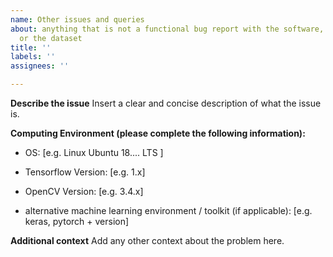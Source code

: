 ```yaml
---
name: Other issues and queries
about: anything that is not a functional bug report with the software, model download
  or the dataset
title: ''
labels: ''
assignees: ''

---
```


**Describe the issue**
Insert a clear and concise description of what the issue is.

**Computing Environment (please complete the following information):**
 - OS: [e.g. Linux Ubuntu 18.... LTS ]
 - Tensorflow Version:  [e.g. 1.x]
 - OpenCV Version: [e.g. 3.4.x]
 
 - alternative machine learning environment / toolkit (if applicable): [e.g. keras, pytorch + version]

**Additional context**
Add any other context about the problem here.
